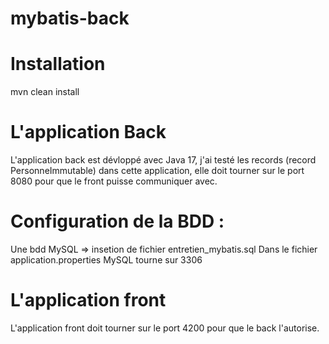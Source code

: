 # mybatis-back
# Installation
mvn clean install
# L'application Back
L'application back est dévloppé avec Java 17, j'ai testé les records (record PersonneImmutable) dans cette application, elle doit tourner sur le port 8080 pour que le front puisse communiquer avec.
# Configuration de la BDD :
Une bdd MySQL => insetion de fichier entretien_mybatis.sql
Dans le fichier application.properties MySQL tourne sur 3306

# L'application front
L'application front doit tourner sur le port 4200 pour que le back l'autorise.

